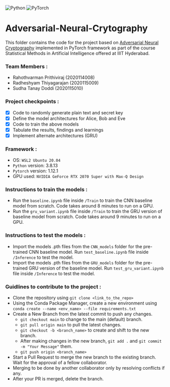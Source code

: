 ![Python](https://img.shields.io/badge/python-3670A0?style=for-the-badge&logo=python&logoColor=ffdd54)
![PyTorch](https://img.shields.io/badge/PyTorch-%23EE4C2C.svg?style=for-the-badge&logo=PyTorch&logoColor=white)

# Adversarial-Neural-Crytography

This folder contains the code for the project based on <a href="https://arxiv.org/pdf/1610.06918.pdf">Adversarial Neural Cryptography</a> implemented in PyTorch framework as part of the course Statistical Methods in Artificial Intelligence offered at IIIT Hyderabad.

### Team Members :
- Rahothvarman Prithiviraj (2020114008)
- Radheshyam Thiyagarajan (2020115009)
- Sudha Tanay Doddi (2020115010)

### Project checkpoints :
- [x] Code to randomly generate plain text and secret key
- [x] Define the model architectures for Alice, Bob and Eve
- [x] Code to train the above models
- [x] Tabulate the results, findings and learnings
- [x] Implement alternate architectures (GRU)

### Framework :
- OS: ```WSL2 Ubuntu 20.04```
- ```Python``` version: 3.8.13
- ```Pytorch``` version: 1.12.1
- GPU used: ```NVIDIA GeForce RTX 2070 Super with Max-Q Design```

### Instructions to train the models :
- Run the ```baseline.ipynb``` file inside ```/Train``` to train the CNN baseline model from scratch. Code takes around 8 minutes to run on a GPU.
- Run the ```gru_variant.ipynb``` file inside ```/Train``` to train the GRU version of baseline model from scratch. Code takes around 9 minutes to run on a GPU.

### Instructions to test the models :
- Import the models .pth files from the ```CNN_models``` folder for the pre-trained CNN baseline model. Run ```test_baseline.ipynb``` file inside ```/Inference``` to test the model.
- Import the models .pth files from the ```GRU_models``` folder for the pre-trained GRU version of the baseline model. Run ```test_gru_variant.ipynb``` file inside ```/Inference``` to test the model.

### Guidlines to contribute to the project : 
- Clone the repository using ```git clone <link_to_the_repo>```
- Using the Conda Package Manager, create a new environment using ```conda create --name <env_name> --file requirements.txt```
- Create a New Branch from the latest commit to push any changes.
    - ```git checkout main``` to change to the main (default) branch.
    - ```git pull origin main``` to pull the latest changes.
    - ```git checkout -b <branch_name>``` to create and shift to the new branch.
    - After making changes in the new branch, ```git add .``` and ```git commit -m "Your Message"``` them.
    - ```git push origin <branch_name>```
- Start a Pull Request to merge the new branch to the existing branch. Wait for the approval of a fellow collaborator.
- Merging to be done by another collaborator only by resolving conflicts if any.
- After your PR is merged, delete the branch.
